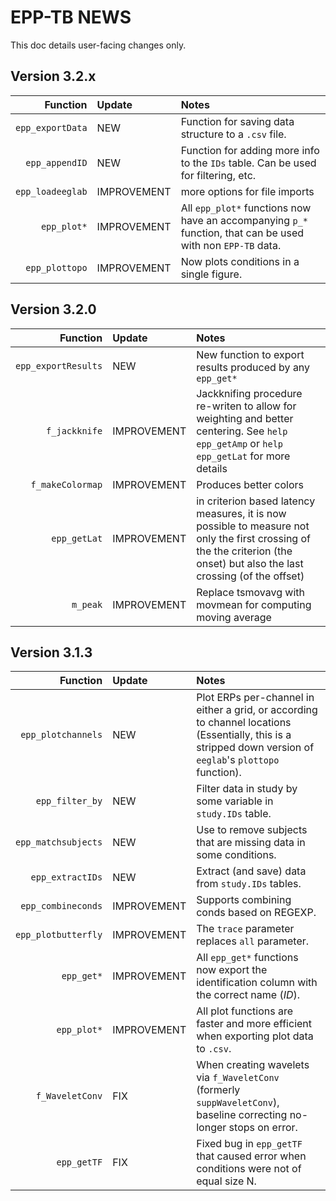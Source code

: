 # EPP-TB NEWS

This doc details user-facing changes only.

## Version 3.2.x

| Function | Update | Notes |
|---------:|:-------|:------|
| `epp_exportData` | NEW | Function for saving data structure to a `.csv` file. |
| `epp_appendID` | NEW | Function for adding more info to the `IDs` table. Can be used for filtering, etc. |
| `epp_loadeeglab` | IMPROVEMENT | more options for file imports |
| `epp_plot*` | IMPROVEMENT | All `epp_plot*` functions now have an accompanying `p_*` function, that can be used with non `EPP-TB` data. |
| `epp_plottopo` | IMPROVEMENT | Now plots conditions in a single figure. |


## Version 3.2.0

| Function | Update | Notes |
|---------:|:-------|:------|
| `epp_exportResults` | NEW | New function to export results produced by any `epp_get*` |
| `f_jackknife` | IMPROVEMENT | Jackknifing procedure re-writen to allow for weighting and better centering. See `help epp_getAmp` or `help epp_getLat` for more details |
|`f_makeColormap`| IMPROVEMENT | Produces better colors  |
|`epp_getLat` | IMPROVEMENT | in criterion based latency measures, it is now possible to measure not only the first crossing of the the criterion (the onset) but also the last crossing (of the offset) |
| `m_peak` | IMPROVEMENT | Replace tsmovavg with movmean for computing moving average | 

## Version 3.1.3

| Function | Update | Notes |
|---------:|:-------|:------|
|`epp_plotchannels`| NEW | Plot ERPs per-channel in either a grid, or according to channel locations (Essentially, this is a stripped down version of `eeglab`'s `plottopo` function).|
|`epp_filter_by` | NEW | Filter data in study by some variable in `study.IDs` table.|
|`epp_matchsubjects` | NEW | Use to remove subjects that are missing data in some conditions.|
|`epp_extractIDs` | NEW | Extract (and save) data from `study.IDs` tables. |  
|`epp_combineconds` | IMPROVEMENT | Supports combining conds based on REGEXP.|
|`epp_plotbutterfly` | IMPROVEMENT | The `trace` parameter replaces `all` parameter.|
|`epp_get*` | IMPROVEMENT | All `epp_get*` functions now export the identification column with the correct name (*ID*).|
|`epp_plot*` | IMPROVEMENT | All plot functions are faster and more efficient when exporting plot data to `.csv`.|
|`f_WaveletConv`|FIX| When creating wavelets via `f_WaveletConv` (formerly `suppWaveletConv`), baseline correcting no-longer stops on error.|
|`epp_getTF` | FIX | Fixed bug in `epp_getTF` that caused error when conditions were not of equal size N.|

